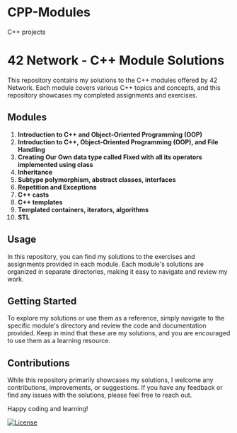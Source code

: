 # CPP-Modules
C++ projects
# 42 Network - C++ Module Solutions

This repository contains my solutions to the C++ modules offered by 42 Network. Each module covers various C++ topics and concepts, and this repository showcases my completed assignments and exercises.

## Modules

1. **Introduction to C++ and Object-Oriented Programming (OOP)**
2. **Introduction to C++, Object-Oriented Programming (OOP), and File Handling**
3. **Creating Our Own data type called Fixed with all its operators implemented using class**
4. **Inheritance**
5. **Subtype polymorphism, abstract classes, interfaces**
6. **Repetition and Exceptions**
7. **C++ casts**
8. **C++ templates**
9. **Templated containers, iterators, algorithms**
10. **STL**

## Usage

In this repository, you can find my solutions to the exercises and assignments provided in each module. Each module's solutions are organized in separate directories, making it easy to navigate and review my work.

## Getting Started

To explore my solutions or use them as a reference, simply navigate to the specific module's directory and review the code and documentation provided. Keep in mind that these are my solutions, and you are encouraged to use them as a learning resource.

## Contributions

While this repository primarily showcases my solutions, I welcome any contributions, improvements, or suggestions. If you have any feedback or find any issues with the solutions, please feel free to reach out.

Happy coding and learning!

[![License](https://img.shields.io/badge/License-MIT-blue.svg)](LICENSE)
